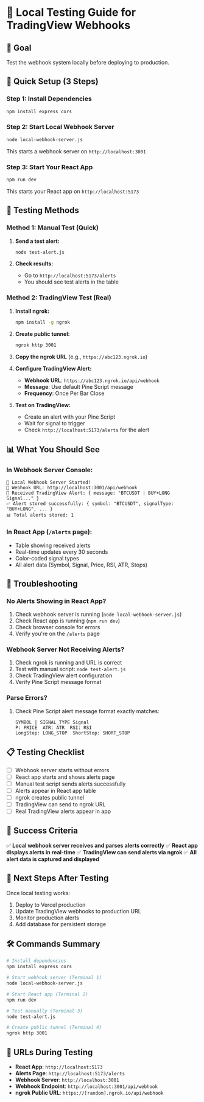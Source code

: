 # 🧪 Local Testing Guide for TradingView Webhooks

## 🎯 Goal
Test the webhook system locally before deploying to production.

## 🚀 Quick Setup (3 Steps)

### **Step 1: Install Dependencies**
```bash
npm install express cors
```

### **Step 2: Start Local Webhook Server**
```bash
node local-webhook-server.js
```
This starts a webhook server on `http://localhost:3001`

### **Step 3: Start Your React App**
```bash
npm run dev
```
This starts your React app on `http://localhost:5173`

## 🧪 Testing Methods

### **Method 1: Manual Test (Quick)**
1. **Send a test alert:**
   ```bash
   node test-alert.js
   ```

2. **Check results:**
   - Go to `http://localhost:5173/alerts`
   - You should see test alerts in the table

### **Method 2: TradingView Test (Real)**
1. **Install ngrok:**
   ```bash
   npm install -g ngrok
   ```

2. **Create public tunnel:**
   ```bash
   ngrok http 3001
   ```

3. **Copy the ngrok URL** (e.g., `https://abc123.ngrok.io`)

4. **Configure TradingView Alert:**
   - **Webhook URL**: `https://abc123.ngrok.io/api/webhook`
   - **Message**: Use default Pine Script message
   - **Frequency**: Once Per Bar Close

5. **Test on TradingView:**
   - Create an alert with your Pine Script
   - Wait for signal to trigger
   - Check `http://localhost:5173/alerts` for the alert

## 📊 What You Should See

### **In Webhook Server Console:**
```
🚀 Local Webhook Server Started!
📡 Webhook URL: http://localhost:3001/api/webhook
📨 Received TradingView Alert: { message: "BTCUSDT | BUY+LONG Signal..." }
✅ Alert stored successfully: { symbol: "BTCUSDT", signalType: "BUY+LONG", ... }
📊 Total alerts stored: 1
```

### **In React App (`/alerts` page):**
- Table showing received alerts
- Real-time updates every 30 seconds
- Color-coded signal types
- All alert data (Symbol, Signal, Price, RSI, ATR, Stops)

## 🔧 Troubleshooting

### **No Alerts Showing in React App?**
1. Check webhook server is running (`node local-webhook-server.js`)
2. Check React app is running (`npm run dev`)
3. Check browser console for errors
4. Verify you're on the `/alerts` page

### **Webhook Server Not Receiving Alerts?**
1. Check ngrok is running and URL is correct
2. Test with manual script: `node test-alert.js`
3. Check TradingView alert configuration
4. Verify Pine Script message format

### **Parse Errors?**
1. Check Pine Script alert message format exactly matches:
   ```
   SYMBOL | SIGNAL_TYPE Signal
   P: PRICE  ATR: ATR  RSI: RSI
   LongStop: LONG_STOP  ShortStop: SHORT_STOP
   ```

## 📋 Testing Checklist

- [ ] Webhook server starts without errors
- [ ] React app starts and shows alerts page
- [ ] Manual test script sends alerts successfully
- [ ] Alerts appear in React app table
- [ ] ngrok creates public tunnel
- [ ] TradingView can send to ngrok URL
- [ ] Real TradingView alerts appear in app

## 🎯 Success Criteria

✅ **Local webhook server receives and parses alerts correctly**
✅ **React app displays alerts in real-time**
✅ **TradingView can send alerts via ngrok**
✅ **All alert data is captured and displayed**

## 🚀 Next Steps After Testing

Once local testing works:
1. Deploy to Vercel production
2. Update TradingView webhooks to production URL
3. Monitor production alerts
4. Add database for persistent storage

## 🛠️ Commands Summary

```bash
# Install dependencies
npm install express cors

# Start webhook server (Terminal 1)
node local-webhook-server.js

# Start React app (Terminal 2)
npm run dev

# Test manually (Terminal 3)
node test-alert.js

# Create public tunnel (Terminal 4)
ngrok http 3001
```

## 📱 URLs During Testing

- **React App**: `http://localhost:5173`
- **Alerts Page**: `http://localhost:5173/alerts`
- **Webhook Server**: `http://localhost:3001`
- **Webhook Endpoint**: `http://localhost:3001/api/webhook`
- **ngrok Public URL**: `https://[random].ngrok.io/api/webhook`
